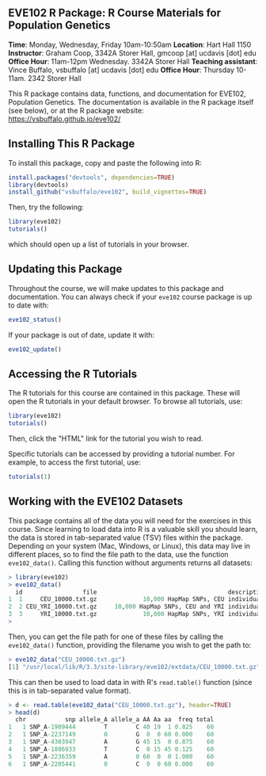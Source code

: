 ## EVE102 R Package: R Course Materials for Population Genetics

**Time**: Monday, Wednesday, Friday 10am-10:50am
**Location**: Hart Hall 1150
**Instructor**: Graham Coop, 3342A Storer Hall, gmcoop [at] ucdavis [dot] edu
**Office Hour**: 11am-12pm Wednesday. 3342A Storer Hall 
**Teaching assistant**: Vince Buffalo, vsbuffalo [at] ucdavis [dot] edu 
**Office Hour**: Thursday 10-11am. 2342 Storer Hall

This R package contains data, functions, and documentation for EVE102, Population
Genetics. The documentation is available in the R package itself (see below), or at the 
R package website: https://vsbuffalo.github.io/eve102/

## Installing This R Package
To install this package, copy and paste the following into R:

```R
install.packages("devtools", dependencies=TRUE)
library(devtools)
install_github("vsbuffalo/eve102", build_vignettes=TRUE)
```

Then, try the following:

```R
library(eve102)
tutorials()
```

which should open up a list of tutorials in your browser.

## Updating this Package

Throughout the course, we will make updates to this package and documentation.
You can always check if your `eve102` course package is up to date with:

```R
eve102_status()
```

If your package is out of date, update it with:

```R
eve102_update()
```

## Accessing the R Tutorials

The R tutorials for this course are contained in this package. These will open
the R tutorials in your default browser. To browse all tutorials, use:

```R
library(eve102)
tutorials()
```

Then, click the "HTML" link for the tutorial you wish to read.

Specific tutorials can be accessed by providing a tutorial number. For example,
to access the first tutorial, use:

```R
tutorials(1)
```

## Working with the EVE102 Datasets

This package contains all of the data you will need for the exercises in this
course. Since learning to load data into R is a valuable skill you should
learn, the data is stored in tab-separated value (TSV) files within the
package. Depending on your system (Mac, Windows, or Linux), this data may live
in different places, so to find the file path to the data, use the function
`eve102_data()`. Calling this function without arguments returns all datasets:

```R
> library(eve102)
> eve102_data()
  id                 file                                     description
1  1     CEU_10000.txt.gz             10,000 HapMap SNPs, CEU individuals
2  2 CEU_YRI_10000.txt.gz     10,000 HapMap SNPs, CEU and YRI individuals
3  3     YRI_10000.txt.gz             10,000 HapMap SNPs, YRI individuals
>
```

Then, you can get the file path for one of these files by calling the
`eve102_data()` function, providing the filename you wish to get the path to:

```R
> eve102_data("CEU_10000.txt.gz")
[1] "/usr/local/lib/R/3.3/site-library/eve102/extdata/CEU_10000.txt.gz"
```

This can then be used to load data in with R's `read.table()` function (since
this is in tab-separated value format).

```R
> d <- read.table(eve102_data("CEU_10000.txt.gz"), header=TRUE)
> head(d)
  chr           snp allele_A allele_a AA Aa aa  freq total
1   1 SNP_A-1909444        T        C 40 19  1 0.825    60
2   1 SNP_A-2237149        0        G  0  0 60 0.000    60
3   1 SNP_A-4303947        A        G 45 15  0 0.875    60
4   1 SNP_A-1886933        T        C  0 15 45 0.125    60
5   1 SNP_A-2236359        A        0 60  0  0 1.000    60
6   1 SNP_A-2205441        0        C  0  0 60 0.000    60
```

